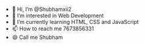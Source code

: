 - 👋 Hi, I’m @Shubhamxii2
- 👀 I’m interested in Web Development 
- 🌱 I’m currently learning HTML, CSS and JavaScript 
- 📫 How to reach me 7673856331
- 😄 Call me Shubham

<!---
Shubhamxii2/Shubhamxii2 is a ✨ special ✨ repository because its `README.md` (this file) appears on your GitHub profile.
You can click the Preview link to take a look at your changes.
--->
